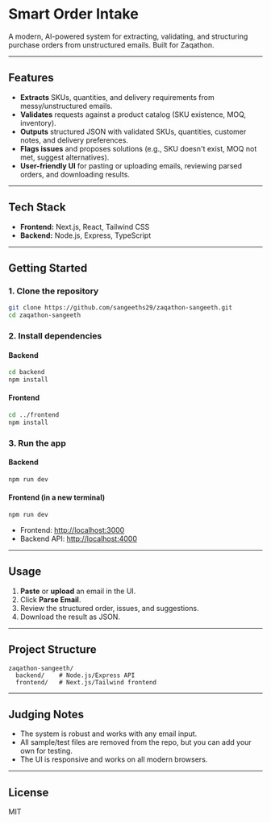 # Smart Order Intake

A modern, AI-powered system for extracting, validating, and structuring purchase orders from unstructured emails. Built for Zaqathon.

---

## Features

- **Extracts** SKUs, quantities, and delivery requirements from messy/unstructured emails.
- **Validates** requests against a product catalog (SKU existence, MOQ, inventory).
- **Outputs** structured JSON with validated SKUs, quantities, customer notes, and delivery preferences.
- **Flags issues** and proposes solutions (e.g., SKU doesn't exist, MOQ not met, suggest alternatives).
- **User-friendly UI** for pasting or uploading emails, reviewing parsed orders, and downloading results.

---

## Tech Stack

- **Frontend:** Next.js, React, Tailwind CSS
- **Backend:** Node.js, Express, TypeScript

---

## Getting Started

### 1. Clone the repository

```sh
git clone https://github.com/sangeeths29/zaqathon-sangeeth.git
cd zaqathon-sangeeth
```

### 2. Install dependencies

#### Backend
```sh
cd backend
npm install
```

#### Frontend
```sh
cd ../frontend
npm install
```

### 3. Run the app

#### Backend
```sh
npm run dev
```

#### Frontend (in a new terminal)
```sh
npm run dev
```

- Frontend: [http://localhost:3000](http://localhost:3000)
- Backend API: [http://localhost:4000](http://localhost:4000)

---

## Usage

1. **Paste** or **upload** an email in the UI.
2. Click **Parse Email**.
3. Review the structured order, issues, and suggestions.
4. Download the result as JSON.

---

## Project Structure

```
zaqathon-sangeeth/
  backend/    # Node.js/Express API
  frontend/   # Next.js/Tailwind frontend
```

---

## Judging Notes

- The system is robust and works with any email input.
- All sample/test files are removed from the repo, but you can add your own for testing.
- The UI is responsive and works on all modern browsers.

---

## License

MIT